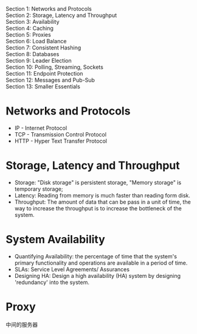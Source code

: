 Section 1: Networks and Protocols      
Section 2: Storage, Latency and Throughput      
Section 3: Availability      
Section 4: Caching      
Section 5: Proxies      
Section 6: Load Balance      
Section 7: Consistent Hashing      
Section 8: Databases      
Section 9: Leader Election      
Section 10: Polling, Streaming, Sockets      
Section 11: Endpoint Protection      
Section 12: Messages and Pub-Sub       
Section 13: Smaller Essentials       

# Networks and Protocols       
* IP - Internet Protocol
* TCP - Transmission Control Protocol      
* HTTP - Hyper Text Transfer Protocol      

# Storage, Latency and Throughput      
* Storage: "Disk storage" is persistent storage, "Memory storage" is temporary storage;      
* Latency: Reading from memory is much faster than reading form disk.      
* Throughput: The amount of data that can be pass in a unit of time, the way to increase the throughput is to increase the bottleneck of the system.           

# System Availability            
* Quantifying Availability: the percentage of time that the system's primary functionality and operations are available in a period of time.     
* SLAs: Service Level Agreements/ Assurances      
* Designing HA: Design a high availability (HA) system by designing 'redundancy' into the system.      

# Proxy
中间的服务器
